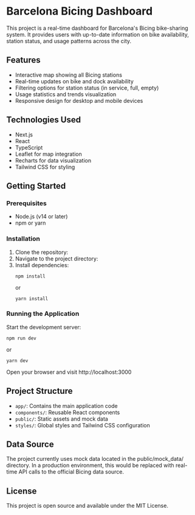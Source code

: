 # Barcelona Bicing Dashboard

This project is a real-time dashboard for Barcelona's Bicing bike-sharing system. It provides users with up-to-date information on bike availability, station status, and usage patterns across the city.

## Features
- Interactive map showing all Bicing stations
- Real-time updates on bike and dock availability
- Filtering options for station status (in service, full, empty)
- Usage statistics and trends visualization
- Responsive design for desktop and mobile devices

## Technologies Used
- Next.js
- React
- TypeScript
- Leaflet for map integration
- Recharts for data visualization
- Tailwind CSS for styling

## Getting Started

### Prerequisites
- Node.js (v14 or later)
- npm or yarn

### Installation
1. Clone the repository:
2. Navigate to the project directory:
3. Install dependencies:
    ```
    npm install
    ```
    or
    ```
    yarn install
    ```

### Running the Application

Start the development server:
```
npm run dev
```
or
```
yarn dev
```

Open your browser and visit http://localhost:3000

## Project Structure
- `app/`: Contains the main application code
- `components/`: Reusable React components
- `public/`: Static assets and mock data
- `styles/`: Global styles and Tailwind CSS configuration

## Data Source
The project currently uses mock data located in the public/mock_data/ directory. In a production environment, this would be replaced with real-time API calls to the official Bicing data source.

## License
This project is open source and available under the MIT License.